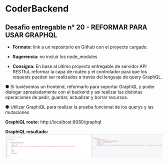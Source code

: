 # CoderBackend

## Desafio entregable n° 20 - REFORMAR PARA USAR GRAPHQL
- **Formato:** link a un repositorio en Github con el proyecto cargado.

- **Sugerencia:** no incluir los node_modules

- **Consigna:**
En base al último proyecto entregable de servidor API RESTful, reformar la capa de routeo y el
controlador para que los requests puedan ser realizados a través del lenguaje de query
GraphQL.

● Si tuviésemos un frontend, reformarlo para soportar GraphQL y poder dialogar
apropiadamente con el backend y así realizar las distintas operaciones de pedir, guardar,
actualizar y borrar recursos.

● Utilizar GraphiQL para realizar la prueba funcional de los querys y las mutaciones

 
**GraphiQL route:**
http://localhost:8080/graphql

**GraphiQL resultado:**
![Captura1](./src/public/img/graphiQl.png)